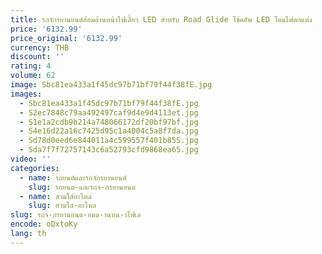 ```yaml
---
title: รถจักรยานยนต์ส้อมด้านหน้าไฟเลี้ยว LED สําหรับ Road Glide โช้คอัพ LED โคมไฟตกแต่ง
price: '6132.99'
price_original: '6132.99'
currency: THB
discount: ''
rating: 4
volume: 62
image: Sbc81ea433a1f45dc97b71bf79f44f38fE.jpg
images:
  - Sbc81ea433a1f45dc97b71bf79f44f38fE.jpg
  - S2ec7848c79aa492497caf9d4e9d4113et.jpg
  - S1e1a2cdb9b214a748066172df20bf97bf.jpg
  - S4e16d22a16c7425d95c1a4004c5a8f7da.jpg
  - Sd78d0eed6e844011a4c599557f401b85S.jpg
  - Sda7f7f72757143c6a52793cfd9868ea65.jpg
video: ''
categories:
  - name: รถยนต์และรถจักรยานยนต์
    slug: รถยนต-และรถจ-กรยานยนต
  - name: สวมใส่อะไหล่
    slug: สวมใส-อะไหล
slug: รถจ-กรยานยนต-อมด-านหน-าไฟเล
encode: oDxtoKy
lang: th
---
```

  